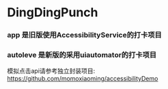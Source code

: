 # DingDingPunch

### app 是旧版使用AccessibilityService的打卡项目

### autoleve 是新版的采用uiautomator的打卡项目


模拟点击api请参考独立封装项目: https://github.com/momoxiaoming/accessibilityDemo

